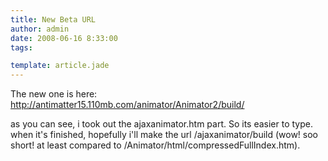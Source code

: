 ```yaml
---
title: New Beta URL
author: admin
date: 2008-06-16 8:33:00
tags: 

template: article.jade
---
```


The new one is here: http://antimatter15.110mb.com/animator/Animator2/build/

as you can see, i took out the ajaxanimator.htm part. So its easier to type. when it's finished, hopefully i'll make the url /ajaxanimator/build (wow! soo short! at least compared to /Animator/html/compressedFullIndex.htm).
